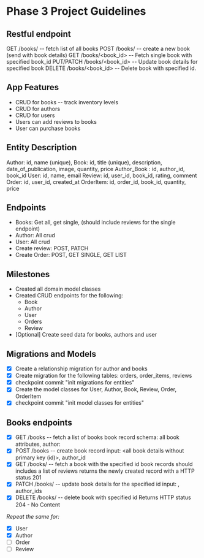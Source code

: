 # Phase 3 Project Guidelines

## Restful endpoint

 GET /books/ -- fetch list of all books
 POST /books/ -- create a new book (send with book details)
 GET /books/<book_id> -- Fetch single book with specified book_id
 PUT/PATCH /books/<book_id> -- Update book details for specified book
 DELETE /books/<book_id> -- Delete book with specified id.

## App Features

- CRUD for books -- track inventory levels
- CRUD for authors
- CRUD for users
- Users can add reviews to books
- User can purchase books

## Entity Description

 Author: id, name (unique),
 Book: id, title (unique), description, date_of_publication, image, quantity, price
 Author_Book : id, author_id, book_id
 User: id, name, email
 Review: id, user_id, book_id, rating, comment
 Order: id, user_id, created_at
 OrderItem: id, order_id, book_id, quantity, price

## Endpoints

- Books: Get all, get single,  (should include reviews for the single endpoint)
- Author: All crud
- User: All crud
- Create review: POST, PATCH
- Create Order: POST, GET SINGLE, GET LIST

## Milestones

- Created all domain model classes
- Created CRUD endpoints for the following:
  - Book
  - Author
  - User
  - Orders
  - Review
- [Optional] Create seed data for books, authors and user

## Migrations and Models

- [x] Create a relationship migration for author and books
- [x] Create migration for the following tables: orders, order_items, reviews
- [x] checkpoint commit "init migrations for entities"
- [x] Create the model classes for User, Author, Book, Review, Order, OrderItem
- [x] checkpoint commit "init model classes for entities"

## Books endpoints

- [x] GET /books -- fetch a list of books
book record schema: all book attributes, author:
- [x] POST /books -- create book record
input: <all book details without primary key (id)>, author_id
- [x] GET /books/<id> -- fetch a book with the specified id
book records should includes a list of reviews
returns the newly created record with a HTTP status 201
- [x] PATCH /books/<id> -- update book details for the specified id
input: <book attributes>, author_ids
- [x] DELETE /books/<id> -- delete book with specified id
Returns HTTP status 204 - No Content

*Repeat the same for:*
- [x] User
- [x] Author
- [ ] Order
- [ ] Review
